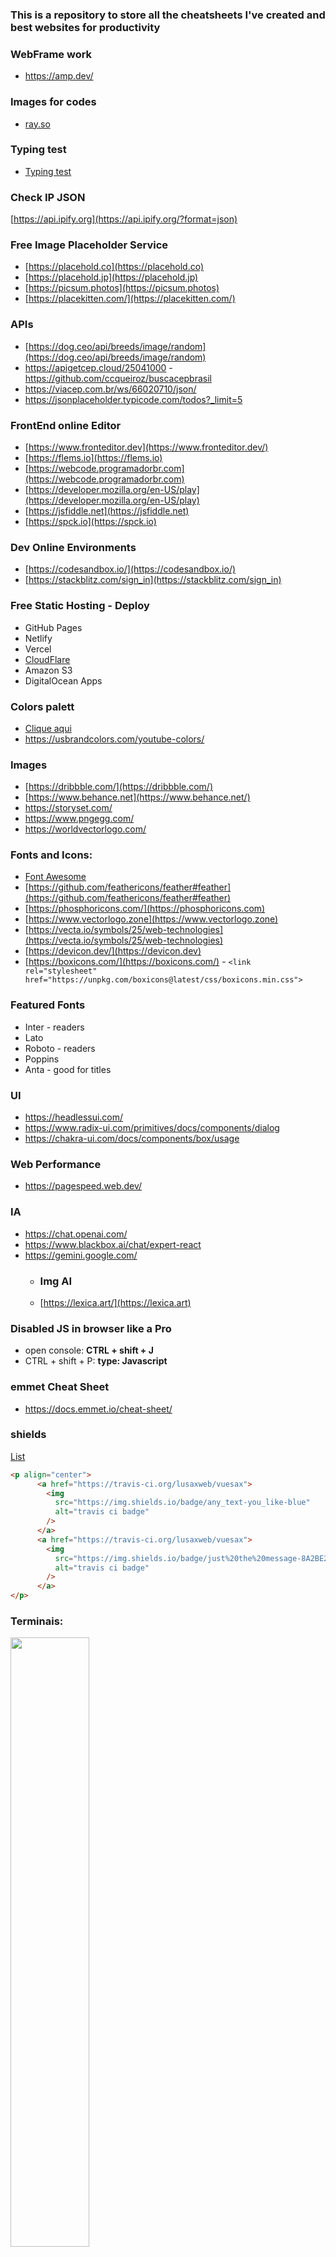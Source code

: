 ### This is a repository to store all the cheatsheets I've created and best websites for productivity

### WebFrame work
- https://amp.dev/

### Images for codes  
- [ray.so](https://ray.so/)

### Typing test  
- [Typing test](https://10fastfingers.com/typing-test/portuguese)

### Check IP JSON  
[https://api.ipify.org](https://api.ipify.org/?format=json)

### Free Image Placeholder Service
  - [https://placehold.co](https://placehold.co)
  - [https://placehold.jp](https://placehold.jp)
  - [https://picsum.photos](https://picsum.photos)
  - [https://placekitten.com/](https://placekitten.com/)

### APIs
- [https://dog.ceo/api/breeds/image/random](https://dog.ceo/api/breeds/image/random)
- https://apigetcep.cloud/25041000 - https://github.com/ccqueiroz/buscacepbrasil
- https://viacep.com.br/ws/66020710/json/
- https://jsonplaceholder.typicode.com/todos?_limit=5

### FrontEnd online Editor  
- [https://www.fronteditor.dev](https://www.fronteditor.dev/) 
- [https://flems.io](https://flems.io) 
- [https://webcode.programadorbr.com](https://webcode.programadorbr.com) 
- [https://developer.mozilla.org/en-US/play](https://developer.mozilla.org/en-US/play) 
- [https://jsfiddle.net](https://jsfiddle.net) 
- [https://spck.io](https://spck.io)

### Dev Online Environments

- [https://codesandbox.io/](https://codesandbox.io/) 
- [https://stackblitz.com/sign_in](https://stackblitz.com/sign_in)

### Free Static Hosting - Deploy

- GitHub Pages
- Netlify
- Vercel
- [CloudFlare](https://pages.cloudflare.com)
- Amazon S3
- DigitalOcean Apps


### Colors palett
- [Clique aqui](https://git.geraldox.com/CSS/pages/curso_em_video/Representando_cores-com-CSS3.html#sites)
- https://usbrandcolors.com/youtube-colors/


### Images
- [https://dribbble.com/](https://dribbble.com/)
- [https://www.behance.net](https://www.behance.net/)
- https://storyset.com/
- https://www.pngegg.com/
- https://worldvectorlogo.com/

  
### Fonts and Icons:

- [Font Awesome](https://github.com/geraldotech/CheatSheets/blob/main/Font_Awesome.md)
- [https://github.com/feathericons/feather#feather](https://github.com/feathericons/feather#feather)
- [https://phosphoricons.com/](https://phosphoricons.com)
- [https://www.vectorlogo.zone](https://www.vectorlogo.zone)
- [https://vecta.io/symbols/25/web-technologies](https://vecta.io/symbols/25/web-technologies)
- [https://devicon.dev/](https://devicon.dev)
- [https://boxicons.com/](https://boxicons.com/) - `<link rel="stylesheet" href="https://unpkg.com/boxicons@latest/css/boxicons.min.css">`

### Featured Fonts

- Inter  - readers
- Lato  
- Roboto - readers
- Poppins
- Anta - good for titles



### UI
- https://headlessui.com/
- https://www.radix-ui.com/primitives/docs/components/dialog
- https://chakra-ui.com/docs/components/box/usage

### Web Performance
- https://pagespeed.web.dev/


### IA

- https://chat.openai.com/
- https://www.blackbox.ai/chat/expert-react
- https://gemini.google.com/
  - ### Img AI
  - [https://lexica.art/](https://lexica.art)

### Disabled JS in browser like a Pro

- open console: **CTRL + shift + J**
- CTRL + shift + P: **type: Javascript**

### emmet Cheat Sheet
- https://docs.emmet.io/cheat-sheet/

### shields

[List](https://dev.to/envoy_/150-badges-for-github-pnk#workspace-specs)
```html
<p align="center">
      <a href="https://travis-ci.org/lusaxweb/vuesax">
        <img
          src="https://img.shields.io/badge/any_text-you_like-blue"
          alt="travis ci badge"
        />
      </a>
      <a href="https://travis-ci.org/lusaxweb/vuesax">
        <img
          src="https://img.shields.io/badge/just%20the%20message-8A2BE2"
          alt="travis ci badge"
        />
      </a>
</p>
```

### Terminais:
<img src="https://github.com/geraldotech/CheatSheets/assets/92253544/8f6b30af-c63b-4654-a361-1b42af92e836" style="width:50%" />
<img src="https://github.com/geraldotech/CheatSheets/assets/92253544/f53a98d6-ace9-41fe-9691-05108b706ac4" style="width:50%" />



### Add GitBash to Windows Terminal
![image](https://github.com/geraldotech/CheatSheets/assets/92253544/3d211fc7-3799-4273-bf24-d89c5c1ec232=500x200)

para finalizar definir o Git Bash Default Profile
[image](https://github.com/geraldotech/CheatSheets/assets/92253544/952df641-7b90-4534-8f81-f357f04efb18)



### Comandos úteis para produtividade:

```shell
mkdir | create folders
touch | create files
rm -rd | delete folders
rm | delete files
echo "# oi" >> style.css | create file and write
cat | read file content
```





&nbsp;
&nbsp;
&nbsp;

<p align="center">gmapdev</p>






